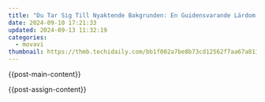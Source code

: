 ```yaml
---
title: "Du Tar Sig Till Nyaktende Bakgrunden: En Guidensvarande Lärdom Om Att Förändra Ditt Vokalrum Med En Videosäkerare"
date: 2024-09-10 17:21:33
updated: 2024-09-13 11:32:19
categories:
  - movavi
thumbnail: https://thmb.techidaily.com/bb1f002a7be8b73cd12562f7aa67a81110093e83a5e29cc0296d5b97722e8cc9.png
---
```


{{post-main-content}}

<ins class="adsbygoogle"
     style="display:block"
     data-ad-format="autorelaxed"
     data-ad-client="ca-pub-7571918770474297"
     data-ad-slot="1223367746"></ins>

{{post-assign-content}}

<ins class="adsbygoogle"
     style="display:block"
     data-ad-client="ca-pub-7571918770474297"
     data-ad-slot="8358498916"
     data-ad-format="auto"
     data-full-width-responsive="true"></ins>
